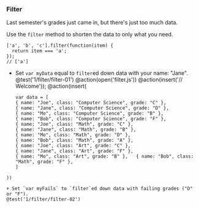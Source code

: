 ### Filter
Last semester's grades just came in, but there's just too much data.

Use the `filter` method to shorten the data to only what you need.

```
['a', 'b', 'c'].filter(function(item) {
  return item === 'a';
});
// ['a']
```

+ Set `var myData` equal to `filter`ed down data with your name: "Jane".
@test('1/filter/filter-01')
@action(open('filter.js'))
@action(insert('// Welcome'));
@action(insert(
  ```
  var data = [
  { name: "Joe", class: "Computer Science", grade: "C" },
  { name: "Jane", class: "Computer Science", grade: "D" },
  { name: "Mo", class: "Computer Science", grade: "B" },
  { name: "Bob", class: "Computer Science", grade: "F" },
  { name: "Joe", class: "Math", grade: "C" },
  { name: "Jane", class: "Math", grade: "B" },
  { name: "Mo", class: "Math", grade: "D" },
  { name: "Bob", class: "Math", grade: "A" },
  { name: "Joe", class: "Art", grade: "C" },
  { name: "Jane", class: "Art", grade: "F" },
  { name: "Mo", class: "Art", grade: "B" },   { name: "Bob", class: "Math", grade: "F" },
  ]
```
))

+ Set `var myFails` to `filter`ed down data with failing grades ("D" or "F").
@test('1/filter/filter-02')

